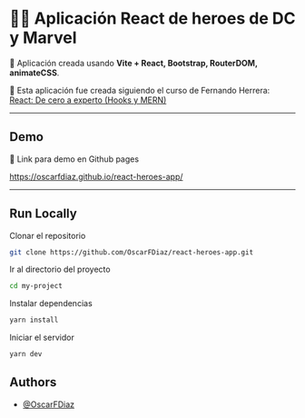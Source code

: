 # 🦸‍♀️ Aplicación React de heroes de DC y Marvel

📝 Aplicación creada usando <b>Vite + React, Bootstrap, RouterDOM, animateCSS</b>.

📝 Esta aplicación fue creada siguiendo el curso de Fernando Herrera: [React: De cero a experto (Hooks y MERN)](https://www.udemy.com/course/react-cero-experto/)

---

## Demo

🔗 Link para demo en Github pages

https://oscarfdiaz.github.io/react-heroes-app/

---

## Run Locally

Clonar el repositorio

```bash
git clone https://github.com/OscarFDiaz/react-heroes-app.git
```

Ir al directorio del proyecto

```bash
cd my-project
```

Instalar dependencias

```bash
yarn install
```

Iniciar el servidor

```bash
yarn dev
```

## Authors

- [@OscarFDiaz](https://github.com/OscarFDiaz)
